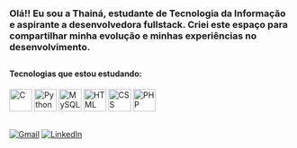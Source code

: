 ### Olá!! Eu sou a Thainá, estudante de Tecnologia da Informação e aspirante a desenvolvedora fullstack. Criei este espaço para compartilhar minha evolução e minhas experiências no desenvolvimento.
##

#### Tecnologias que estou estudando:

<p align="left">
 <p align="left">
  <img src="https://skillicons.dev/icons?i=c" height="40" alt="C" />
  <img src="https://skillicons.dev/icons?i=python" height="40" alt="Python" />
  <img src="https://skillicons.dev/icons?i=mysql" height="40" alt="MySQL" />
  <img src="https://skillicons.dev/icons?i=html" height="40" alt="HTML" />
  <img src="https://skillicons.dev/icons?i=css" height="40" alt="CSS" />
   <img src="https://skillicons.dev/icons?i=php" height="40" alt="PHP" />
</p>

</p>

##
[![Gmail](https://img.shields.io/badge/GMAIL-444444?style=for-the-badge&logo=gmail&logoColor=red)](https://mail.google.com/mail/?view=cm&fs=1&to=pavonethaina@gmail.com)
[![LinkedIn](https://img.shields.io/badge/LINKEDIN-0077B5?style=for-the-badge&logo=linkedin&logoColor=white)](https://www.linkedin.com/in/thain%C3%A1-pavone-23584322a)









